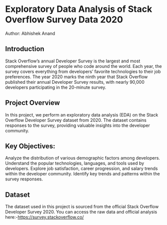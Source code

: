 # Exploratory Data Analysis of Stack Overflow Survey Data 2020

Author: Abhishek Anand

## Introduction
Stack Overflow’s annual Developer Survey is the largest and most comprehensive survey of people who code around the world. Each year, the survey covers everything from developers’ favorite technologies to their job preferences. The year 2020 marks the ninth year that Stack Overflow published their annual Developer Survey results, with nearly 90,000 developers participating in the 20-minute survey.

## Project Overview
In this project, we perform an exploratory data analysis (EDA) on the Stack Overflow Developer Survey dataset from 2020. The dataset contains responses to the survey, providing valuable insights into the developer community.

## Key Objectives:
Analyze the distribution of various demographic factors among developers.
Understand the popular technologies, languages, and tools used by developers.
Explore job satisfaction, career progression, and salary trends within the developer community.
Identify key trends and patterns within the survey responses.

## Dataset
The dataset used in this project is sourced from the official Stack Overflow Developer Survey 2020. You can access the raw data and official analysis here:-https://survey.stackoverflow.co/
